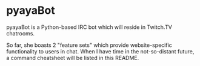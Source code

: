 pyayaBot
========

pyayaBot is a Python-based IRC bot which will reside in Twitch.TV chatrooms.

So far, she boasts 2 "feature sets" which provide website-specific functionality to users in chat. When I have time in the not-so-distant future, a command cheatsheet will be listed in this README.
